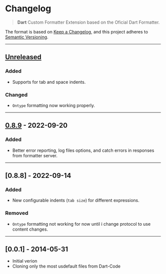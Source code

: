 # Changelog
> **Dart** Custom Formatter Extension based on the Oficial Dart Formatter.

The format is based on [Keep a Changelog](https://keepachangelog.com/en/1.0.0/),
and this project adheres to [Semantic Versioning](https://semver.org/spec/v2.0.0.html).

----------
## [Unreleased]
### Added
- Supports for tab and space indents.
### Changed
- `Ontype` formatting now working properly.
----------
## [0.8.9] - 2022-09-20
### Added
- Better error reporting, log files options, and catch errors in responses from formatter server.
----------
## [0.8.8] - 2022-09-14
### Added
- New configurable indents (`tab size`) for different expressions.

### Removed
- `Ontype` formatting not working for now until i change protocol to use content changes.
----------
## [0.0.1] - 2014-05-31
- Initial verion
- Cloning only the most usdefault files from Dart-Code

[Unreleased]: https://github.com/olivierlacan/keep-a-changelog/compare/v0.8.9...HEAD

[0.8.9]: https://github.com/olivierlacan/keep-a-changelog/releases/tag/v0.8.9

